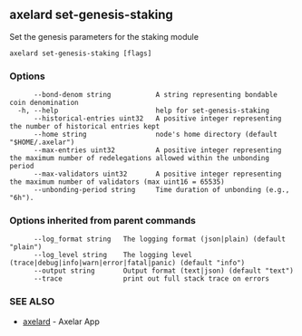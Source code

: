 ## axelard set-genesis-staking

Set the genesis parameters for the staking module

```
axelard set-genesis-staking [flags]
```

### Options

```
      --bond-denom string           A string representing bondable coin denomination
  -h, --help                        help for set-genesis-staking
      --historical-entries uint32   A positive integer representing the number of historical entries kept
      --home string                 node's home directory (default "$HOME/.axelar")
      --max-entries uint32          A positive integer representing the maximum number of redelegations allowed within the unbonding period
      --max-validators uint32       A positive integer representing the maximum number of validators (max uint16 = 65535)
      --unbonding-period string     Time duration of unbonding (e.g., "6h").
```

### Options inherited from parent commands

```
      --log_format string   The logging format (json|plain) (default "plain")
      --log_level string    The logging level (trace|debug|info|warn|error|fatal|panic) (default "info")
      --output string       Output format (text|json) (default "text")
      --trace               print out full stack trace on errors
```

### SEE ALSO

- [axelard](/cli-docs/v0_31_2/axelard) - Axelar App
